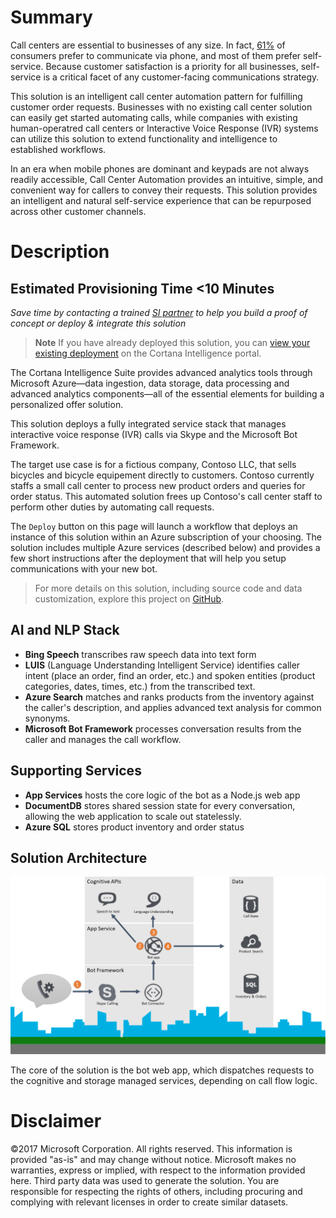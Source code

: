# Summary
Call centers are essential to businesses of any size. In fact, [61%][survey] of consumers prefer to communicate via phone, and most of them prefer self-service. Because customer satisfaction is a priority for all businesses, self-service is a critical facet of any customer-facing communications strategy.

This solution is an intelligent call center automation pattern for fulfilling customer order requests. Businesses with no existing call center solution can easily get started automating calls, while companies with existing human-operatred call centers or Interactive Voice Response (IVR) systems can utilize this solution to extend functionality and intelligence to established workflows.

In an era when mobile phones are dominant and keypads are not always readily accessible, Call Center Automation provides an intuitive, simple, and convenient way for callers to convey their requests. This solution provides an intelligent and natural self-service experience that can be repurposed across other customer channels.

# Description
## Estimated Provisioning Time **<10 Minutes**
*Save time by contacting a trained [SI partner][partners] to help you build a proof of concept or deploy & integrate this solution*
> **Note** If you have already deployed this solution, you can [view your existing deployment][deployments] on the Cortana Intelligence portal.

The Cortana Intelligence Suite provides advanced analytics tools through Microsoft Azure—data ingestion, data storage, data processing and advanced analytics components—all of the essential elements for building a personalized offer solution.

This solution deploys a fully integrated service stack that manages interactive voice response (IVR) calls via Skype and the Microsoft Bot Framework.

The target use case is for a fictious company, Contoso LLC, that sells bicycles and bicycle equipement directly to customers. Contoso currently staffs a small call center to process new product orders and queries for order status. This automated solution frees up Contoso's call center staff to perform other duties by automating call requests.

The `Deploy` button on this page will launch a workflow that deploys an instance of this solution within an Azure subscription of your choosing. The solution includes multiple Azure services (described below) and provides a few short instructions after the deployment that will help you setup communications with your new bot.

> For more details on this solution, including source code and data customization, explore this project on [GitHub][github].

## AI and NLP Stack
* **Bing Speech** transcribes raw speech data into text form
* **LUIS** (Language Understanding Intelligent Service) identifies caller intent (place an order, find an order, etc.) and spoken entities (product categories, dates, times, etc.) from the transcribed text.
* **Azure Search** matches and ranks products from the inventory against the caller's description, and applies advanced text analysis for common synonyms.
* **Microsoft Bot Framework** processes conversation results from the caller and manages the call workflow.

## Supporting Services
* **App Services** hosts the core logic of the bot as a Node.js web app
* **DocumentDB** stores shared session state for every conversation, allowing the web application to scale out statelessly.
* **Azure SQL** stores product inventory and order status

## Solution Architecture
![Architecture diagram][arch-local]

The core of the solution is the bot web app, which dispatches requests to the cognitive and storage managed services, depending on call flow logic.

[survey]: https://www.talkdesk.com/blog/10-customer-services-statistics-for-call-center-supervisors/ "Survey Source"
[deployments]: https://start.cortanaintelligence.com/Deployments?type=ciqs-call-center-automation "Your Deployments"
[partners]: https://aka.ms/personalizedoffers-sipartners "System Integraters"
[howto]: https://github.com/Azure/cortana-intelligence-call-center-solution/tree/version2
[arch-ciqs]: {PatternAssetBaseUrl}/arch.png
[arch-local]: ../../assets/arch.png
[github]: https://github.com/Azure/cortana-intelligence-call-center-solution

# Disclaimer
©2017 Microsoft Corporation. All rights reserved. This information is provided "as-is" and may change without notice. Microsoft makes no warranties, express or implied, with respect to the information provided here. Third party data was used to generate the solution. You are responsible for respecting the rights of others, including procuring and complying with relevant licenses in order to create similar datasets.
